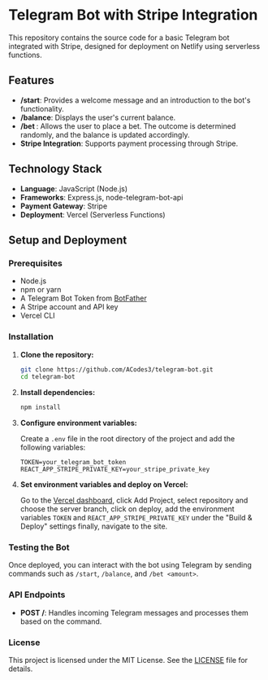 # Telegram Bot with Stripe Integration

This repository contains the source code for a basic Telegram bot integrated with Stripe, designed for deployment on Netlify using serverless functions.

## Features

- **/start**: Provides a welcome message and an introduction to the bot's functionality.
- **/balance**: Displays the user's current balance.
- **/bet <amount>**: Allows the user to place a bet. The outcome is determined randomly, and the balance is updated accordingly.
- **Stripe Integration**: Supports payment processing through Stripe.

## Technology Stack

- **Language**: JavaScript (Node.js)
- **Frameworks**: Express.js, node-telegram-bot-api
- **Payment Gateway**: Stripe
- **Deployment**: Vercel (Serverless Functions)

## Setup and Deployment

### Prerequisites

- Node.js
- npm or yarn
- A Telegram Bot Token from [BotFather](https://core.telegram.org/bots#botfather)
- A Stripe account and API key
- Vercel CLI

### Installation

1. **Clone the repository:**

    ```bash
    git clone https://github.com/ACodes3/telegram-bot.git
    cd telegram-bot
    ```

2. **Install dependencies:**

    ```bash
    npm install
    ```

3. **Configure environment variables:**

    Create a `.env` file in the root directory of the project and add the following variables:

    ```plaintext
    TOKEN=your_telegram_bot_token
    REACT_APP_STRIPE_PRIVATE_KEY=your_stripe_private_key
    ```

4. **Set environment variables and deploy on Vercel:**

   Go to the [Vercel dashboard](https://vercel.com/), click Add Project, select repository and choose the server branch, click on deploy, add the environment variables `TOKEN` and `REACT_APP_STRIPE_PRIVATE_KEY` under the "Build & Deploy" settings finally, navigate to the site.

### Testing the Bot

Once deployed, you can interact with the bot using Telegram by sending commands such as `/start`, `/balance`, and `/bet <amount>`.

### API Endpoints

- **POST /**: Handles incoming Telegram messages and processes them based on the command.

### License

This project is licensed under the MIT License. See the [LICENSE](LICENSE) file for details.

